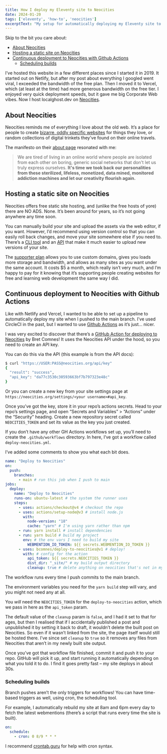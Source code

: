 ```yaml
---
title: How I deploy my Eleventy site to Neocities
date: 2024-01-20
tags: ['eleventy', 'how-to', 'neocities']
excerptText: "My setup for automatically deploying my Eleventy site to Neocities from GitHub." 
---
```


Skip to the bit you care about: 
- [About Neocities](#about-neocities)
- [Hosting a static site on Neocities](#hosting-a-static-site-on-neocities)
- [Continuous deployment to Neocities with Github Actions](#continuous-deployment-to-neocities-with-github-actions)
  - [Scheduling builds](#scheduling-builds)

I’ve hosted this website in a few different places since I started it in 2019. It started out on Netlify, but after my post about everything I googled went viral, I exceeded the bandwidth of the free plan. Then I moved it to Vercel, which (at least at the time) had more generous bandwidth on the free tier. I enjoyed very quick deployment speeds, but it gave me big Corporate Web vibes. Now I host localghost.dev on [Neocities](https://neocities.org). 

## About Neocities
Neocities reminds me of everything I love about the old web. It’s a place for people to create [bizarre, oddly specific websites](https://neocities.org/browse) for things they love, or random collections of digital trinkets they’ve found on their online travels. 

The manifesto on their [about page](https://neocities.org/about) resonated with me:

> We are tired of living in an online world where people are isolated from each other on boring, generic social networks that don't let us truly express ourselves. **It's time we took back our personalities from these sterilized, lifeless, monetized, data mined, monitored addiction machines and let our creativity flourish again.** 

## Hosting a static site on Neocities
Neocities offers free static site hosting, and (unlike the free hosts of yore) there are NO ADS. None. It’s been around for years, so it’s not going anywhere any time soon. 

You can manually build your site and upload the assets via the web editor, if you want. However, I’d recommend using version control so that you can easily roll back changes, and move your site somewhere else if you need to. There’s a [CLI tool](https://neocities.org/cli) and an [API](https://neocities.org/api) that make it much easier to upload new versions of your site.

The [supporter plan](https://neocities.org/supporter) allows you to use custom domains, gives you loads more storage and bandwidth, and allows as many sites as you want under the same account. It costs $5 a month, which really isn’t very much, and I’m happy to pay for it knowing that it’s supporting people creating websites for free and learning web development the same way I did. 

## Continuous deployment to Neocities with Github Actions
Like with Netlify and Vercel, I wanted to be able to set up a pipeline to automatically deploy my site when I pushed to the main branch. I’ve used CircleCI in the past, but I wanted to use [Github Actions](https://docs.github.com/en/actions/learn-github-actions/understanding-github-actions) as it’s just... nicer.

I was very excited to discover that there’s a [GitHub Action for deploying to Neocities](https://github.com/bcomnes/deploy-to-neocities) by Bret Comnes! It uses the Neocities API under the hood, so you need to create an API key. 

You can do this via the API (this example is from the API docs):
```sh
$ curl "https://USER:PASS@neocities.org/api/key"
{
  "result": "success",
  "api_key": "da77c3530c30593663bf7b797323e48c"
}
```

Or you can create a new key from your site settings page at `https://neocities.org/settings/<your username>#api_key`.

Once you’ve got the key, store it in your repo’s actions secrets. Head to your repo’s settings page, and open “Secrets and Variables” > “Actions” under the “Security” heading. Create a new repository secret called `NEOCITIES_TOKEN` and set its value as the key you just created.

If you don’t have any other GH Actions workflows set up, you’ll need to create the `.github/workflows` directory. In here, I’ve got a workflow called `deploy-neocities.yml`. 

I’ve added some comments to show you what each bit does.

```yaml
name: "Deploy to Neocities"
on:
  push:
    branches:
      - main # run this job when I push to main
jobs:
  deploy:
    name: "Deploy to Neocities"
    runs-on: ubuntu-latest # the system the runner uses
    steps:
      - uses: actions/checkout@v4 # checkout the repo
      - uses: actions/setup-node@v3 # install node.js
        with:
          node-version: "18"
          cache: "yarn" # I'm using yarn rather than npm
      - run: yarn install # install dependencies
      - run: yarn build # build my project
        env: # the env vars I need to build my site
          WEBMENTION_IO_TOKEN: ${{ secrets.WEBMENTION_IO_TOKEN }} 
      - uses: bcomnes/deploy-to-neocities@v1 # deploy!
        with: # config for the action
          api_token: ${{ secrets.NEOCITIES_TOKEN }}
          dist_dir: "_site/" # my build output directory
          cleanup: true # delete anything on neocities that's not in my dist_dir
```

The workflow runs every time I push commits to the main branch. 

The environment variables you need for the `yarn build` step will vary, and you might not need any at all.

You *will* need the `NEOCITIES_TOKEN` for the `deploy-to-neocities` action, which we pass in here as the `api_token` param. 

The default value of the `cleanup` param is `false`, and I had it set to that for ages, but then I realised that if I accidentally published a post and unpublished it by setting it back to draft, it wouldn’t delete the built post on Neocities. So even if it wasn’t linked from the site, the page itself would still be hosted there. I’ve since set `cleanup` to `true` so it removes any files from Neocities that aren’t in my newly built site output. 

Once you’ve got that workflow file finished, commit it and push it to your repo. GitHub will pick it up, and start running it automatically depending on what you told it to do. I find it goes pretty fast &ndash; my site deploys in about 30s. 

### Scheduling builds 
Branch pushes aren’t the only triggers for workflows! You can have time-based triggers as well, using cron, the scheduling tool.

For example, I automatically rebuild my site at 8am and 6pm every day to fetch the latest webmentions (there’s a script that runs every time the site is built). 

```yaml
on:
  schedule:
    - cron: 0 8/9 * * *  
```

 I recommend [crontab.guru](crontab.guru) for help with cron syntax. 